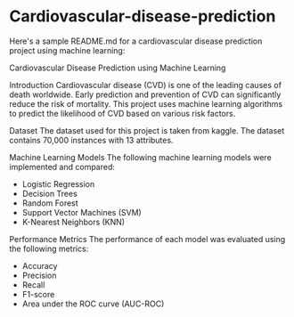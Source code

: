 # Cardiovascular-disease-prediction
Here's a sample README.md for a cardiovascular disease prediction project using machine learning:

Cardiovascular Disease Prediction using Machine Learning

Introduction
Cardiovascular disease (CVD) is one of the leading causes of death worldwide. Early prediction and prevention of CVD can significantly reduce the risk of mortality. This project uses machine learning algorithms to predict the likelihood of CVD based on various risk factors.

Dataset
The dataset used for this project is taken from kaggle. The dataset contains 70,000 instances with 13 attributes.

Machine Learning Models
The following machine learning models were implemented and compared:

- Logistic Regression
- Decision Trees
- Random Forest
- Support Vector Machines (SVM)
- K-Nearest Neighbors (KNN)

Performance Metrics
The performance of each model was evaluated using the following metrics:

- Accuracy
- Precision
- Recall
- F1-score
- Area under the ROC curve (AUC-ROC)





